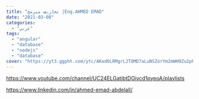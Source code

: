 ```yaml
---
title: "تخاريف مبرمج |Eng.AHMED EMAD"
date: "2021-03-08"
categories:
  - "عربي"
tags:
  - "angular"
  - "database"
  - "nodejs"
  - "database"
cover: "https://yt3.ggpht.com/ytc/AKedOLRMgrLJTOMD7aLuNSZorYm2mWH9Zu2pkz5L1zL9=s176-c-k-c0x00ffffff-no-rj"
---
```


https://www.youtube.com/channel/UC24ELGatjbtDGivcd1pyeoA/playlists

https://www.linkedin.com/in/ahmed-emad-abdelall/
